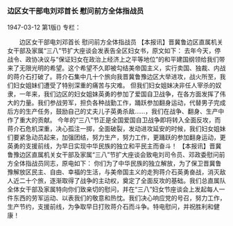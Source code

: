 ### 边区女干部电刘邓首长  慰问前方全体指战员

1947-03-12
第1版()
专栏：

　　边区女干部电刘邓首长
    慰问前方全体指战员
    【本报讯】晋冀鲁边区直属机关女干部及家属“三八”节扩大座谈会发表告全区妇女书，原文如下：
    去年今天，停战令、政协决议与“保证妇女在政治上经济上之平等地位”的和平建国纲领给我们带来了无限光明的希望。这个希望不久即被勾结美帝国主义，实行卖国、独裁、内战的蒋介石打破了。蒋介石集中几十个旅向我晋冀鲁豫边区大举进攻，战火所至，我们妇女姐妹们遭受了特别深重的痛苦与灾难。
    但我们妇女姐妹决非任人宰杀的奴隶，一年来，我们边区的妇女姐妹英勇的参加了爱国自卫战争，在各方面发挥了伟大的力量。我们参战劳军，担负各种战勤工作，踊跃参加翻身运动，代替男子完成后方的生产任务，鼓励自己的丈夫儿子英勇杀敌……，我们在战争、翻身、生产中作了重大的贡献。
    今年的“三八”节正是全国爱国自卫战争即将转入全面反攻，而蒋介石危机深重，决心孤注一掷，全面破裂，发动进攻延安的时候，我们妇女姐妹们要紧急动员起来，加强团结，努力生产，努力工作，更踊跃的参加翻身运动，更英勇的支援前线，为早日实现中华民族的独立和平民主而奋斗！
    【本报讯】晋冀鲁豫边区直属机关女干部及家属“三八”节扩大座谈会致电刘司令员、邓政委慰问前方全体指战员同志，原电如下：
    你们为了中华民族的独立解放，为了保卫晋冀鲁豫解放区民主、自由、幸福的生活，与美帝国主义的走狗蒋介石英勇奋战，消灭敌人近二十个旅，逐渐取得了战争的主动权，奠定了全面反攻的基础。我们总直属队全体女干部及家属特向你们致亲切的慰问，并在“三八”妇女节座谈会上发起每人一件东西的劳军运动、以表我们的敬意和热忱。我们决心响应党的号召，努力工作，生产节约，支援前线，为争取早日打败蒋介石而斗争。特电慰问，并祝胜利和健康！
